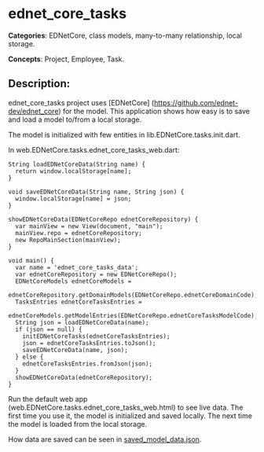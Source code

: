 # ednet_core_tasks

**Categories**: EDNetCore, class models, many-to-many relationship, local storage.

**Concepts**: Project, Employee, Task.

## Description:
ednet_core_tasks project uses
[EDNetCore] (https://github.com/ednet-dev/ednet_core) for the model.
This application shows how easy is to save and load a model to/from a local storage.

The model is initialized with few entities in lib.EDNetCore.tasks.init.dart.

In web.EDNetCore.tasks.ednet_core_tasks_web.dart:

    String loadEDNetCoreData(String name) {
      return window.localStorage[name];
    }

    void saveEDNetCoreData(String name, String json) {
      window.localStorage[name] = json;
    }

    showEDNetCoreData(EDNetCoreRepo ednetCoreRepository) {
      var mainView = new View(document, "main");
      mainView.repo = ednetCoreRepository;
      new RepoMainSection(mainView);
    }

    void main() {
      var name = 'ednet_core_tasks_data';
      var ednetCoreRepository = new EDNetCoreRepo();
      EDNetCoreModels ednetCoreModels =
          ednetCoreRepository.getDomainModels(EDNetCoreRepo.ednetCoreDomainCode);
      TasksEntries ednetCoreTasksEntries =
          ednetCoreModels.getModelEntries(EDNetCoreRepo.ednetCoreTasksModelCode);
      String json = loadEDNetCoreData(name);
      if (json == null) {
        initEDNetCoreTasks(ednetCoreTasksEntries);
        json = ednetCoreTasksEntries.toJson();
        saveEDNetCoreData(name, json);
      } else {
        ednetCoreTasksEntries.fromJson(json);
      }
      showEDNetCoreData(ednetCoreRepository);
    }

Run the default web app (web.EDNetCore.tasks.ednet_core_tasks_web.html) to see live data.
The first time you use it, the model is initialized and saved locally.
The next time the model is loaded from the local storage.

How data are saved can be seen in
[saved_model_data.json](https://github.com/ednet-dev/ednet_core_tasks/blob/master/saved_model_data.json).

